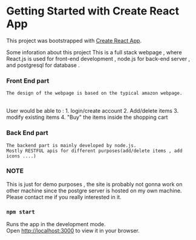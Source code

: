 # Getting Started with Create React App

This project was bootstrapped with [Create React App](https://github.com/facebook/create-react-app).

Some inforation about this project
 This is a full stack webpage , where React.js is used for front-end development , node.js for back-end server , and postgresql for database .
 <br />
 
### Front End part 
    The design of the webpage is based on the typical amazon webpage.  
<br /> 
    User would be able to : 1. login/create account 
                            2. Add/delete items 
                            3. modify existing items
                            4. "Buy" the items inside the shopping cart
    <br />

    
 ### Back End part 
    The backend part is mainly developed by node.js.
    Mostly RESTFUL apis for different purposes(add/delete items , add icons ....)
  
 
 ### NOTE
 This is just for demo purposes , the site is probably not gonna work on other machine since the postgre server is hosted on my own machine. Please contact me if you really interested in it.
 
### `npm start`

Runs the app in the development mode.\
Open [http://localhost:3000](http://localhost:3000) to view it in your browser.
